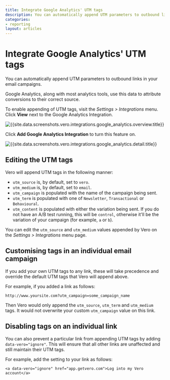 ```yaml
---
title: Integrate Google Analytics' UTM tags
description: You can automatically append UTM parameters to outbound links in your email campaigns. Google Analytics, along with  most analytics tools, use this data to attribute conversions to their correct source.
categories:
- reporting
layout: articles
---
```


# Integrate Google Analytics' UTM tags

You can automatically append UTM parameters to outbound links in your email campaigns. 

Google Analytics, along with  most analytics tools, use this data to attribute conversions to their correct source.

To enable appending of UTM tags, visit the *Settings > Integrations* menu. Click **View** next to the Google Analytics Integration.

![{{site.data.screenshots.vero.integrations.google_analytics.overview.title}}]({{site.data.screenshots.vero.integrations.google_analytics.overview.image}}) 

Click **Add Google Analytics Integration** to turn this feature on.

![{{site.data.screenshots.vero.integrations.google_analytics.detail.title}}]({{site.data.screenshots.vero.integrations.google_analytics.detail.image}}) 

## Editing the UTM tags

Vero will append UTM tags in the following manner:

- `utm_source` is, by default, set to `vero`.
- `utm_medium` is, by default, set to `email`. 
- `utm_campaign` is populated with the name of the campaign being sent.
- `utm_term` is populated with one of `Newsletter`, `Transactional` or `Behavioural`.
- `utm_content` is populated with either the variation being sent. If you do not have an A/B test running, this will be `control`, otherwise it'll be the variation of your campaign (for example, `a` or `b`).

You can edit the `utm_source` and `utm_medium` values appended by Vero on the *Settings > Integrations* menu page.

## Customising tags in an individual email campaign

If you add your own UTM tags to any link, these will take precedence and override the default UTM tags that Vero will append above. 

For example, if you added a link as follows:

	http://www.yoursite.com?utm_campaign=some_campaign_name

Then Vero would only append the `utm_source`, `utm_term` and `utm_medium` tags. It would not overwrite your custom `utm_campaign` value on this link.

## Disabling tags on an individual link

You can also prevent a particular link from appending UTM tags by adding `data-vero="ignore"`. This will ensure that all other links are unaffected and still maintain their UTM tags.  

For example, add the setting to your link as follows:

<pre><code>&lt;a data-vero="ignore" href="app.getvero.com"&gt;Log into my Vero account&lt;/a&gt;</pre></code>
